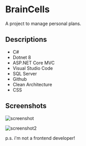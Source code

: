 # BrainCells

A project to manage personal plans.


## Descriptions

  - C#
  - Dotnet 8
  - ASP.NET Core MVC 
  - Visual Studio Code
  - SQL Server
  - Github
  - Clean Architecture
  - CSS


## Screenshots

![screenshot](https://github.com/user-attachments/assets/92652366-8e46-453a-865d-31f50bdabe84)


![screenshot2](https://github.com/user-attachments/assets/aa99e5f5-753a-4ce1-8279-6d68a2aa2c81)


p.s. i'm not a frontend developer!
